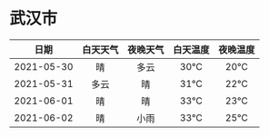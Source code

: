 # 武汉市
|日期|白天天气|夜晚天气|白天温度|夜晚温度|
|:--:|:--:|:--:|:--:|:--:|
|2021-05-30|晴|多云|30℃|20℃|
|2021-05-31|多云|晴|31℃|22℃|
|2021-06-01|晴|晴|33℃|23℃|
|2021-06-02|晴|小雨|33℃|25℃|

